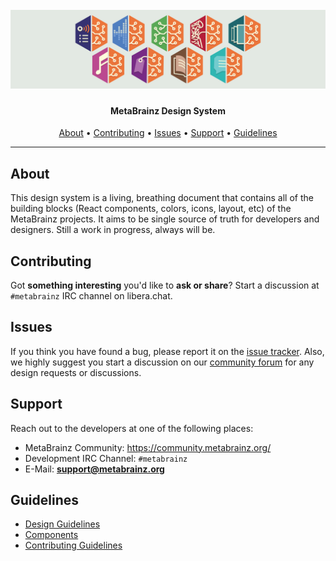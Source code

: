 <h1 align="center">
  <br>
  <a href=""><img src="/cover.jpg" alt="MetaBrainz Design System"></a>
</h1>

<h4 align="center">MetaBrainz Design System</h4>
      
<p align="center">
  <a href="#about">About</a> •
  <a href="#contributing">Contributing</a> •
  <a href="#issues">Issues</a> •
  <a href="#support">Support</a> • 
  <a href="#guidelines">Guidelines</a> 
</p>

---

## About

This design system is a living, breathing document that contains all of the building blocks (React components, colors, icons, layout, etc) of the MetaBrainz projects. It aims to be single source of truth for developers and designers. Still a work in progress, always will be. 
	    
## Contributing
	  
Got **something interesting** you'd like to **ask or share**? Start a discussion at `#metabrainz` IRC channel on libera.chat.
	    
## Issues
	  
If you think you have found a bug, please report it on the [issue tracker](https://tickets.metabrainz.org/).
Also, we highly suggest you start a discussion on our [community forum](https://community.metabrainz.org/) for any design requests or discussions.
	    
## Support

Reach out to the developers at one of the following places:

- MetaBrainz Community: https://community.metabrainz.org/
- Development IRC Channel: `#metabrainz`
- E-Mail: **support@metabrainz.org**

## Guidelines
- [Design Guidelines](https://github.com/metabrainz/design-system/blob/master/docs/design-guidelines.md)
- [Components](https://github.com/metabrainz/design-system/blob/master/docs/component-usage.md)
- [Contributing Guidelines](https://github.com/metabrainz/design-system/blob/master/docs/component-usage.md)

